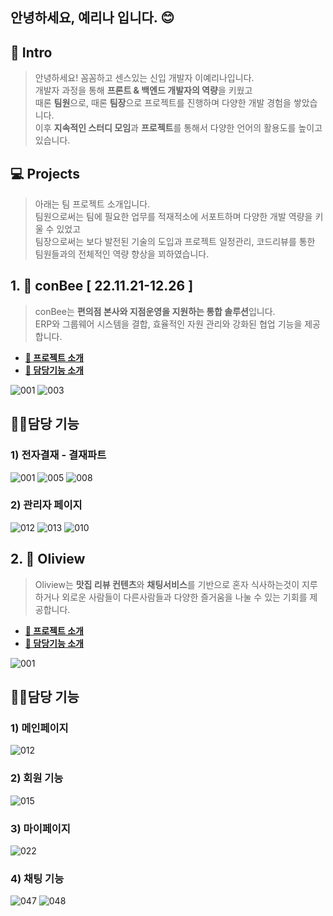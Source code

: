 ## 안녕하세요, 예리나 입니다. 😊

## 💐 Intro
>안녕하세요! 꼼꼼하고 센스있는 신입 개발자 이예리나입니다.<br>
개발자 과정을 통해 **프론트 & 백엔드 개발자의 역량**을 키웠고<br>
때론 **팀원**으로, 때론 **팀장**으로 프로젝트를 진행하며 다양한 개발 경험을 쌓았습니다.<br>
이후 **지속적인 스터디 모임**과 **프로젝트**를 통해서 다양한 언어의 활용도를 높이고 있습니다.<br>

## 💻 Projects
>아래는 팀 프로젝트 소개입니다.<br>
팀원으로써는 팀에 필요한 업무를 적재적소에 서포트하며 다양한 개발 역량을 키울 수 있었고<br>
팀장으로써는 보다 발전된 기술의 도입과 프로젝트 일정관리, 코드리뷰를 통한 팀원들과의 전체적인 역량 향상을 꾀하였습니다.<br>


## 1. 🍯 conBee [ 22.11.21-12.26 ]
> conBee는 **편의점 본사와 지점운영을 지원하는 통합 솔루션**입니다.<br>
ERP와 그룹웨어 시스템을 결합, 효율적인 자원 관리와 강화된 협업 기능을 제공합니다.
* [**🔗 프로젝트 소개**](https://github.com/Bee-Keepers/conbee/tree/main)
* [**🔗 담당기능 소개**](https://blog.naver.com/poikl11234/223311632237)<br>

![001](https://github.com/lani-30/workspace/assets/122720744/86f69ea1-accb-48cb-882a-e00090722516)
![003](https://github.com/lani-30/workspace/assets/122720744/c1b424b1-91a8-47d9-98f6-36bc3863587b)
<br>

## 🙋‍♀️담당 기능
### 1) 전자결재 - 결재파트
![001](https://github.com/lani-30/workspace/assets/122720744/aa97a6dd-27e6-4ba2-a34d-f9e5b6a405ab)
![005](https://github.com/lani-30/workspace/assets/122720744/e661f7a6-7338-46e3-b344-b75c58caa4b7)
![008](https://github.com/lani-30/workspace/assets/122720744/d9c5b1ee-0e97-4e70-b3eb-30cacff8df9b)

### 2) 관리자 페이지
![012](https://github.com/lani-30/workspace/assets/122720744/d9bd5764-ea4c-4452-995e-6e98e287c3ac)
![013](https://github.com/lani-30/workspace/assets/122720744/631cc93b-8885-4a76-ba7f-241508f15946)
![010](https://github.com/lani-30/workspace/assets/122720744/87f5e9e1-97f1-4e73-af39-a962cc02e8a7)


## 2. 🍜 Oliview 
> Oliview는 **맛집 리뷰 컨텐츠**와 **채팅서비스**를 기반으로 혼자 식사하는것이 지루하거나 외로운 사람들이 다른사람들과 다양한 즐거움을 나눌 수 있는 기회를 제공합니다.<br>
* [**🔗 프로젝트 소개**](https://github.com/team-farmers/Oliview)
* [**🔗 담당기능 소개**](https://blog.naver.com/poikl11234/223270562033)

![001](https://github.com/lani-30/workspace/assets/122720744/8a21de08-c9a7-4d14-b57a-35c3cf267b56)

## 🙋‍♀️담당 기능
### 1) 메인페이지
![012](https://github.com/lani-30/workspace/assets/122720744/3e1743d7-a44b-4d89-93b4-9d6e21a1d361)
### 2) 회원 기능
![015](https://github.com/lani-30/workspace/assets/122720744/3f98dbda-2054-47f6-935f-5f14df9a0d1a)
### 3) 마이페이지
![022](https://github.com/lani-30/workspace/assets/122720744/badb5696-1159-4100-935b-ac9ec531fb3e)
### 4) 채팅 기능
![047](https://github.com/lani-30/workspace/assets/122720744/192301fd-be0b-4f50-bb03-3bc38f25f9b2)
![048](https://github.com/lani-30/workspace/assets/122720744/d6191c50-bb73-4a8e-8ff2-e64ab02046d3)

